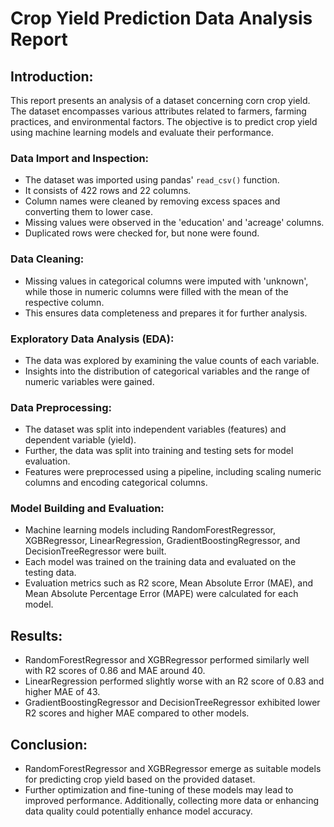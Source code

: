 # Crop Yield Prediction Data Analysis Report

## Introduction:

This report presents an analysis of a dataset concerning corn crop yield. The dataset encompasses various attributes related to farmers, farming practices, and environmental factors. The objective is to predict crop yield using machine learning models and evaluate their performance.

### Data Import and Inspection:

- The dataset was imported using pandas' `read_csv()` function.
- It consists of 422 rows and 22 columns.
- Column names were cleaned by removing excess spaces and converting them to lower case.
- Missing values were observed in the 'education' and 'acreage' columns.
- Duplicated rows were checked for, but none were found.

### Data Cleaning:
  
- Missing values in categorical columns were imputed with 'unknown', while those in numeric columns were filled with the mean of the respective column.
- This ensures data completeness and prepares it for further analysis.

### Exploratory Data Analysis (EDA):
  
- The data was explored by examining the value counts of each variable.
- Insights into the distribution of categorical variables and the range of numeric variables were gained.

### Data Preprocessing:
  
- The dataset was split into independent variables (features) and dependent variable (yield).
- Further, the data was split into training and testing sets for model evaluation.
- Features were preprocessed using a pipeline, including scaling numeric columns and encoding categorical columns.

### Model Building and Evaluation:
  
- Machine learning models including RandomForestRegressor, XGBRegressor, LinearRegression, GradientBoostingRegressor, and DecisionTreeRegressor were built.
- Each model was trained on the training data and evaluated on the testing data.
- Evaluation metrics such as R2 score, Mean Absolute Error (MAE), and Mean Absolute Percentage Error (MAPE) were calculated for each model.

## Results:

- RandomForestRegressor and XGBRegressor performed similarly well with R2 scores of 0.86 and MAE around 40.
- LinearRegression performed slightly worse with an R2 score of 0.83 and higher MAE of 43.
- GradientBoostingRegressor and DecisionTreeRegressor exhibited lower R2 scores and higher MAE compared to other models.

## Conclusion:

- RandomForestRegressor and XGBRegressor emerge as suitable models for predicting crop yield based on the provided dataset.
- Further optimization and fine-tuning of these models may lead to improved performance. Additionally, collecting more data or enhancing data quality could potentially enhance model accuracy.

